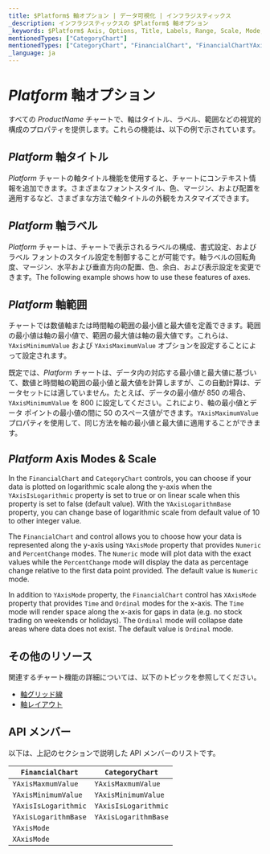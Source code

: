 ```yaml
---
title: $Platform$ 軸オプション | データ可視化 | インフラジスティックス
_description: インフラジスティックスの $Platform$ 軸オプション
_keywords: $Platform$ Axis, Options, Title, Labels, Range, Scale, Mode, Infragistics, $Platform$ 軸, オプション, タイトル、ラベル、範囲, スケール, モード, インフラジスティックス
mentionedTypes: ["CategoryChart"]
mentionedTypes: ["CategoryChart", "FinancialChart", "FinancialChartYAxisMode", "FinancialChartXAxisMode"]
_language: ja
---
```


# $Platform$ 軸オプション

すべての $ProductName$ チャートで、軸はタイトル、ラベル、範囲などの視覚的構成のプロパティを提供します。これらの機能は、以下の例で示されています。

## $Platform$ 軸タイトル

$Platform$ チャートの軸タイトル機能を使用すると、チャートにコンテキスト情報を追加できます。さまざまなフォントスタイル、色、マージン、および配置を適用するなど、さまざまな方法で軸タイトルの外観をカスタマイズできます。

<code-view style="height: 450px"
           data-demos-base-url="{environment:dvDemosBaseUrl}"
           iframe-src="{environment:dvDemosBaseUrl}/charts/category-chart-axis-titles"
           alt="$Platform$ 軸タイトルの例"
           github-src="charts/category-chart/axis-titles">
</code-view>

<div class="divider--half"></div>


## $Platform$ 軸ラベル

$Platform$ チャートは、チャートで表示されるラベルの構成、書式設定、およびラベル フォントのスタイル設定を制御することが可能です。軸ラベルの回転角度、マージン、水平および垂直方向の配置、色、余白、および表示設定を変更できます。The following example shows how to use these features of axes.

<code-view style="height: 450px"
           data-demos-base-url="{environment:dvDemosBaseUrl}"
           iframe-src="{environment:dvDemosBaseUrl}/charts/category-chart-axis-labels"
           alt="$Platform$ 軸ラベルの例"
           github-src="charts/category-chart/axis-labels">
</code-view>

<div class="divider--half"></div>

## $Platform$ 軸範囲

チャートでは数値軸または時間軸の範囲の最小値と最大値を定義できます。範囲の最小値は軸の最小値で、範囲の最大値は軸の最大値です。これらは、`YAxisMinimumValue` および `YAxisMaximumValue` オプションを設定することによって設定されます。

既定では、$Platform$ チャートは、データ内の対応する最小値と最大値に基づいて、数値と時間軸の範囲の最小値と最大値を計算しますが、この自動計算は、データセットには適していません。たとえば、データの最小値が 850 の場合、`YAxisMinimumValue` を 800 に設定してください。これにより、軸の最小値とデータ ポイントの最小値の間に 50 のスペース値ができます。`YAxisMaximumValue` プロパティを使用して、同じ方法を軸の最小値と最大値に適用することができます。

<code-view style="height: 450px"
           data-demos-base-url="{environment:dvDemosBaseUrl}"
           iframe-src="{environment:dvDemosBaseUrl}/charts/category-chart-axis-range"
           alt="$Platform$ 軸範囲の例"
           github-src="charts/category-chart/axis-range">
</code-view>

<div class="divider--half"></div>


## $Platform$ Axis Modes & Scale

In the `FinancialChart` and `CategoryChart` controls, you can choose if your data is plotted on logarithmic scale along the y-axis when the `YAxisIsLogarithmic` property is set to true or on linear scale when this property is set to false (default value). With the `YAxisLogarithmBase` property, you can change base of logarithmic scale from default value of 10 to other integer value.

The `FinancialChart` and control allows you to choose how your data is represented along the y-axis using `YAxisMode` property that provides `Numeric` and `PercentChange` modes. The `Numeric` mode will plot data with the exact values while the `PercentChange` mode will display the data as percentage change relative to the first data point provided. The default value is `Numeric` mode.

In addition to `YAxisMode` property, the `FinancialChart` control has `XAxisMode` property that provides `Time` and `Ordinal` modes for the x-axis. The `Time` mode will render space along the x-axis for gaps in data (e.g. no stock trading on weekends or holidays). The `Ordinal` mode will collapse date areas where data does not exist. The default value is `Ordinal` mode.

<code-view style="height: 450px"
           data-demos-base-url="{environment:dvDemosBaseUrl}"
           iframe-src="{environment:dvDemosBaseUrl}/charts/financial-chart-axis-types"
           alt="$Platform$ 軸範囲の例"
           github-src="charts/financial-chart/axis-types">
</code-view>

<div class="divider--half"></div>

## その他のリソース

関連するチャート機能の詳細については、以下のトピックを参照してください。

- [軸グリッド線](chart-axis-gridlines.md)
- [軸レイアウト](chart-axis-layouts.md)

## API メンバー

以下は、上記のセクションで説明した API メンバーのリストです。

| `FinancialChart`      | `CategoryChart`      |
| --------------------- | -------------------- |
| `YAxisMaxmumValue`    | `YAxisMaxmumValue`   |
| `YAxisMinimumValue`   | `YAxisMinimumValue`  |
| `YAxisIsLogarithmic`  | `YAxisIsLogarithmic` |
| `YAxisLogarithmBase`  | `YAxisLogarithmBase` |
| `YAxisMode`           |                      |
| `XAxisMode`           |                      |

